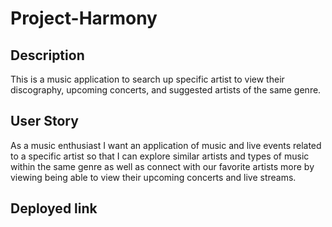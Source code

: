# Project-Harmony

## Description
This is a music application to search up specific artist to view their discography, upcoming concerts, and suggested artists of the same genre.

## User Story
As a music enthusiast I want an application of music and live events related to a specific artist so that I can explore similar artists and types of music within the same genre as well as connect with our favorite artists more by viewing being able to view their upcoming concerts and live streams.

## Deployed link
